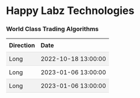 
<style>
.hits {
            border-collapse: collapse;
            width: 100%;
        }
        .hits th, td {
            padding: 8px;
            text-align: left;
            border-bottom: 1px solid #ddd;
        }
        .hits tr:nth-child(even) {
            background-color: #f2f2f2;
        }
</style>
    
# Happy Labz Technologies

### World Class Trading Algorithms
    
<table class="hits">
    <tr>
        <th>Direction</th>
        <th>Date</th>
      </tr>
    <tr>
        <td>Long</td>
        <td>2022-10-18 13:00:00</td>
    </tr>
    <tr>
        <td>Long</td>
        <td>2023-01-06 13:00:00</td>
    </tr>
    <tr>
        <td>Long</td>
        <td>2023-01-06 13:00:00</td>
    </tr>
    
</table>